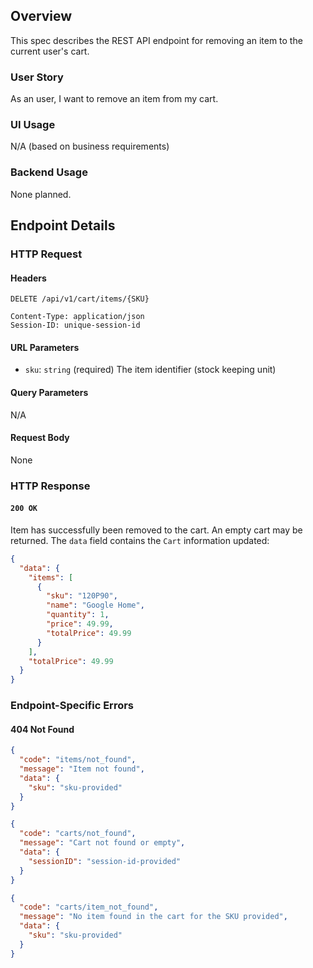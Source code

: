## Overview

This spec describes the REST API endpoint for removing an item to the current user's cart.

### User Story

As an user, I want to remove an item from my cart.

### UI Usage

N/A (based on business requirements)

### Backend Usage

None planned.

## Endpoint Details

### HTTP Request

#### Headers

```http
DELETE /api/v1/cart/items/{SKU}

Content-Type: application/json
Session-ID: unique-session-id
```

#### URL Parameters

- `sku`: `string` (required) The item identifier (stock keeping unit)


#### Query Parameters

N/A

#### Request Body

None

### HTTP Response

#### `200 OK`

Item has successfully been removed to the cart. An empty cart may be returned.
The `data` field contains the `Cart` information updated:

```json
{
  "data": {
    "items": [
      {
        "sku": "120P90",
        "name": "Google Home",
        "quantity": 1,
        "price": 49.99,
        "totalPrice": 49.99
      }
    ],
    "totalPrice": 49.99
  }
}
```

### Endpoint-Specific Errors

#### 404 Not Found

```json
{
  "code": "items/not_found",
  "message": "Item not found",
  "data": {
    "sku": "sku-provided"
  }
}
```

```json
{
  "code": "carts/not_found",
  "message": "Cart not found or empty",
  "data": {
    "sessionID": "session-id-provided"
  }
}
```

```json
{
  "code": "carts/item_not_found",
  "message": "No item found in the cart for the SKU provided",
  "data": {
    "sku": "sku-provided"
  }
}
```
